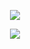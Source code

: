 <p align="center">
  <img src="https://github-readme-stats.vercel.app/api?username=simutisernestas">
  
</p>
<p align="center">
  <img align="center" src="https://github-readme-stats.vercel.app/api/top-langs/?username=simutisernestas&layout=compact&theme=light&hide=jupyter%20notebook,html,makefile,cmake,php,vue&&langs_count=4" />
  </p>

<!--
**simutisernestas/simutisernestas** is a ✨ _special_ ✨ repository because its `README.md` (this file) appears on your GitHub profile.

Here are some ideas to get you started:

- 🔭 I’m currently working on ...
- 🌱 I’m currently learning ...
- 👯 I’m looking to collaborate on ...
- 🤔 I’m looking for help with ...
- 💬 Ask me about ...
- 📫 How to reach me: ...
- 😄 Pronouns: ...
- ⚡ Fun fact: ...
-->
